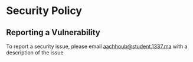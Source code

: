 # Security Policy

## Reporting a Vulnerability

To report a security issue, please email aachhoub@student.1337.ma with a description of the issue
